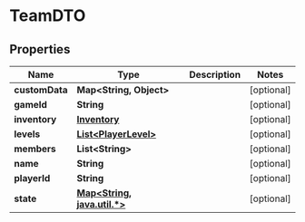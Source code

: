 
# TeamDTO

## Properties
Name | Type | Description | Notes
------------ | ------------- | ------------- | -------------
**customData** | **Map&lt;String, Object&gt;** |  |  [optional]
**gameId** | **String** |  |  [optional]
**inventory** | [**Inventory**](Inventory.md) |  |  [optional]
**levels** | [**List&lt;PlayerLevel&gt;**](PlayerLevel.md) |  |  [optional]
**members** | **List&lt;String&gt;** |  |  [optional]
**name** | **String** |  |  [optional]
**playerId** | **String** |  |  [optional]
**state** | [**Map&lt;String, java.util.*&gt;**](java.util.*.md) |  |  [optional]



